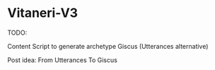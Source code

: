 # Vitaneri-V3

TODO:

Content
Script to generate archetype
Giscus (Utterances alternative)

Post idea:
From Utterances To Giscus
